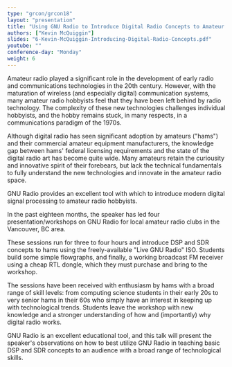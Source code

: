 ```yaml
---
type: "grcon/grcon18"
layout: "presentation"
title: "Using GNU Radio to Introduce Digital Radio Concepts to Amateur Radio Hobbyists"
authors: ["Kevin McQuiggin"]
slides: "6-Kevin-McQuiggin-Introducing-Digital-Radio-Concepts.pdf"
youtube: ""
conference-day: "Monday"
weight: 6
---
```

Amateur radio played a significant role in the development of early radio and communications technologies in the 20th century.  However, with the maturation of wireless (and especially digital) communication systems, many amateur radio hobbyists feel that they have been left behind by radio technology.  The complexity of these new technologies challenges individual hobbyists, and the hobby remains stuck, in many respects, in a communications paradigm of the 1970s.

Although digital radio has seen significant adoption by amateurs ("hams") and their commercial amateur equipment manufacturers, the knowledge gap between hams' federal licensing requirements and the state of the digital radio art has become quite wide.  Many amateurs retain the curiousity and innovative spirit of their forebears, but lack the technical fundamentals to fully understand the new technologies and innovate in the amateur radio space.

GNU Radio provides an excellent tool with which to introduce modern digital signal processing to amateur radio hobbyists.

In the past eighteen months, the speaker has led four presentation/workshops on GNU Radio for local amateur radio clubs in the Vancouver, BC area.

These sessions run for three to four hours and introduce DSP and SDR concepts to hams using the freely-available "Live GNU Radio" ISO.  Students build some simple flowgraphs, and finally, a working broadcast FM receiver using a cheap RTL dongle, which they must purchase and bring to the workshop.

The sessions have been received with enthusiasm by hams with a broad range of skill levels: from computing science students in their early 20s to very senior hams in their 60s who simply have an interest in keeping up with technological trends.  Students leave the workshop with new knowledge and a stronger understanding of how and (importantly) why digital radio works.

GNU Radio is an excellent educational tool, and this talk will present the speaker's observations on how to best utilize GNU Radio in teaching basic DSP and SDR concepts to an audience with a broad range of technological skills.
